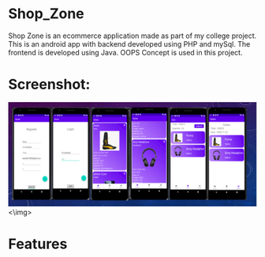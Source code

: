 # Shop_Zone

Shop Zone is an ecommerce application made as part of my college project. This is an android app with backend developed using PHP and mySql. The frontend is developed using Java. 
OOPS Concept is used in this project.

# Screenshot:

<div>
  <img src="screenshot/1.PNG"><\img>
</div>

# Features
